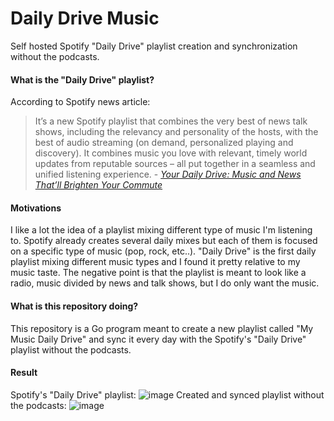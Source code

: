 
# Daily Drive Music

Self hosted Spotify "Daily Drive" playlist creation and synchronization without the podcasts.

#### What is the "Daily Drive" playlist?
According to Spotify news article:
> It’s a new Spotify playlist that combines the very best of news talk shows, including the relevancy and personality of the hosts, with the best of audio streaming (on demand, personalized playing and discovery). It combines music you love with relevant, timely world updates from reputable sources – all put together in a seamless and unified listening experience. - [*Your Daily Drive: Music and News That’ll Brighten Your Commute*](https://newsroom.spotify.com/2019-06-12/your-daily-drive-music-and-news-thatll-brighten-your-commute/)

#### Motivations
I like a lot the idea of a playlist mixing different type of music I'm listening to. Spotify already creates several daily mixes but each of them is focused on a specific type of music (pop, rock, etc..). "Daily Drive" is the first daily playlist mixing different music types and I found it pretty relative to my music taste. The negative point is that the playlist is meant to look like a radio, music divided by news and talk shows, but I do only want the music.

#### What is this repository doing?
This repository is a Go program meant to create a new playlist called "My Music Daily Drive" and sync it every day with the Spotify's "Daily Drive" playlist without the podcasts.

#### Result
Spotify's "Daily Drive" playlist:
![image](https://user-images.githubusercontent.com/34629981/116953817-31de7a80-acc9-11eb-8945-1dc1714781d7.png)
Created and synced playlist without the podcasts:
![image](https://user-images.githubusercontent.com/34629981/116953874-520e3980-acc9-11eb-8779-f08890cae535.png)
